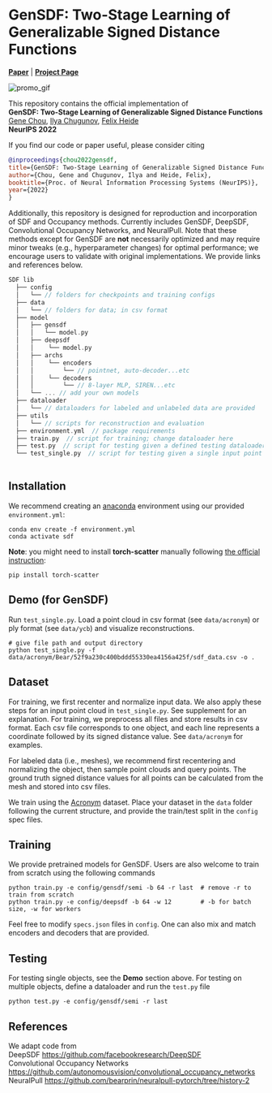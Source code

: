 # GenSDF: Two-Stage Learning of Generalizable Signed Distance Functions

[**Paper**](https://arxiv.org/abs/2206.02780) | [**Project Page**](https://light.princeton.edu/publication/gensdf/) <br>

![promo_gif](https://user-images.githubusercontent.com/54369977/194955191-269a8d19-fada-4347-bb9c-f6a0754da24b.gif)

This repository contains the official implementation of <br> 
**GenSDF: Two-Stage Learning of Generalizable Signed Distance Functions** <br>
[Gene Chou](https://genechou.com), [Ilya Chugunov](https://ilyac.info), [Felix Heide](https://www.cs.princeton.edu/~fheide/) <br>
**NeurIPS 2022**


If you find our code or paper useful, please consider citing
```bibtex
@inproceedings{chou2022gensdf,
title={GenSDF: Two-Stage Learning of Generalizable Signed Distance Functions},
author={Chou, Gene and Chugunov, Ilya and Heide, Felix},
booktitle={Proc. of Neural Information Processing Systems (NeurIPS)},
year={2022}
}
```
Additionally, this repository is designed for reproduction and incorporation of SDF and Occupancy methods. Currently includes GenSDF, DeepSDF, Convolutional Occupancy Networks, and NeuralPull. Note that these methods except for GenSDF are **not** necessarily optimized and may require minor tweaks (e.g., hyperparameter changes) for optimal performance; we encourage users to validate with original implementations. We provide links and references below.

```cpp
SDF lib
  ├── config  
  │   └── // folders for checkpoints and training configs
  ├── data  
  │   └── // folders for data; in csv format
  ├── model  
  │   ├── gensdf
  │   │   └── model.py
  │   ├── deepsdf
  │   │    └── model.py 
  │   ├── archs
  │   │    └── encoders
  │   │        └── // pointnet, auto-decoder...etc
  │   │    └── decoders
  │   │        └── // 8-layer MLP, SIREN...etc
  │   └── ... // add your own models
  ├── dataloader  
  │   └── // dataloaders for labeled and unlabeled data are provided
  ├── utils  
  │   └── // scripts for reconstruction and evaluation
  ├── environment.yml  // package requirements
  ├── train.py  // script for training; change dataloader here
  ├── test.py  // script for testing given a defined testing dataloader
  └── test_single.py  // script for testing given a single input point cloud
  
```


## Installation
We recommend creating an [anaconda](https://www.anaconda.com/) environment using our provided `environment.yml`:

```
conda env create -f environment.yml
conda activate sdf
```
**Note**: you might need to install **torch-scatter** manually following [the official instruction](https://github.com/rusty1s/pytorch_scatter#pytorch-140):
```
pip install torch-scatter
```


## Demo (for GenSDF)
Run `test_single.py`. Load a point cloud in csv format (see `data/acronym`) or ply format (see `data/ycb`) and visualize reconstructions.
```
# give file path and output directory
python test_single.py -f data/acronym/Bear/52f9a230c400bddd55330ea4156a425f/sdf_data.csv -o . 
```


## Dataset

For training, we first recenter and normalize input data. We also apply these steps for an input point cloud in `test_single.py`. See supplement for an explanation. For training, we preprocess all files and store results in csv format. Each csv file corresponds to one object, and each line represents a coordinate followed by its signed distance value. See `data/acronym` for examples. <br>

For labeled data (i.e., meshes), we recommend first recentering and normalizing the object, then sample point clouds and query points. The ground truth signed distance values for all points can be calculated from the mesh and stored into csv files. <br>

We train using the [Acronym](https://github.com/NVlabs/acronym) dataset. Place your dataset in the `data` folder following the current structure, and provide the train/test split in the `config` spec files.


## Training
We provide pretrained models for GenSDF. Users are also welcome to train from scratch using the following commands

```
python train.py -e config/gensdf/semi -b 64 -r last  # remove -r to train from scratch
python train.py -e config/deepsdf -b 64 -w 12        # -b for batch size, -w for workers
```
Feel free to modify `specs.json` files in `config`.
One can also mix and match encoders and decoders that are provided.


## Testing
For testing single objects, see the **Demo** section above. For testing on multiple objects, define a dataloader and run the `test.py` file

```
python test.py -e config/gensdf/semi -r last 
```


## References
We adapt code from <br>
DeepSDF https://github.com/facebookresearch/DeepSDF <br>
Convolutional Occupancy Networks https://github.com/autonomousvision/convolutional_occupancy_networks <br>
NeuralPull https://github.com/bearprin/neuralpull-pytorch/tree/history-2
